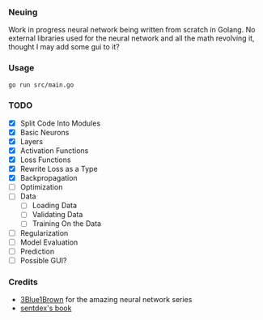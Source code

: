 ### Neuing

Work in progress neural network being written from scratch in Golang. No external libraries used for the neural network and all the math revolving it, thought I may add some gui to it?

### Usage

```bash
go run src/main.go
```

### TODO
- [x] Split Code Into Modules
- [x] Basic Neurons
- [x] Layers
- [x] Activation Functions
- [x] Loss Functions
- [x] Rewrite Loss as a Type
- [x] Backpropagation
- [ ] Optimization
- [ ] Data
  - [ ] Loading Data
  - [ ] Validating Data
  - [ ] Training On the Data
- [ ] Regularization
- [ ] Model Evaluation
- [ ] Prediction
- [ ] Possible GUI?

### Credits
- [3Blue1Brown](https://www.youtube.com/channel/UCYO_jab_esuFRV4b17AJtAw) for the amazing neural network series
- [sentdex's book](https://nnfs.io/)
